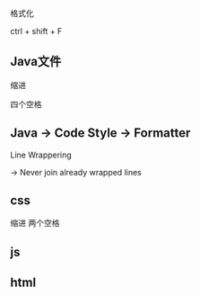 格式化

ctrl + shift + F

## Java文件

缩进

四个空格

## Java -> Code Style -> Formatter 

Line Wrappering

-> Never join already wrapped lines 

## css

缩进 两个空格

## js

## html